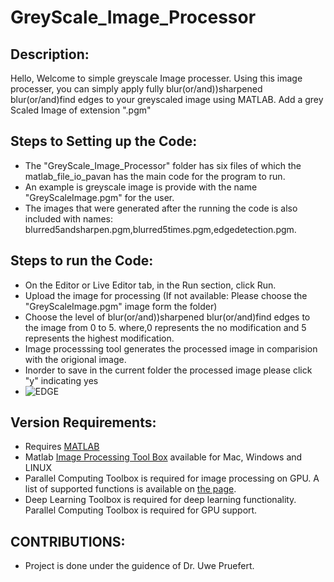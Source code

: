 # GreyScale_Image_Processor

## Description:
Hello, Welcome to simple greyscale Image processer. Using this image processer, you can simply apply fully blur(or/and))sharpened blur(or/and)find edges to your greyscaled image using MATLAB. Add a grey Scaled Image of extension ".pgm"

## Steps to Setting up the Code:
- The "GreyScale_Image_Processor" folder has six files of which
the matlab_file_io_pavan has the main code for the program to run.
- An example is greyscale image is provide with the name "GreyScaleImage.pgm" for the user.
- The images that were generated after the running the code is also included with names: blurred5andsharpen.pgm,blurred5times.pgm,edgedetection.pgm.

## Steps to run the Code:
- On the Editor or Live Editor tab, in the Run section, click  Run.
- Upload the image for processing (If not available: Please choose the "GreyScaleImage.pgm" image form the folder)
- Choose the level of blur(or/and))sharpened blur(or/and)find edges to the image from 0 to 5. where,0 represents the no modification and 5 represents the highest modification.
- Image processsing tool generates the processed image in comparision with the origional image.
- Inorder to save in the current folder the processed image please click "y" indicating yes
- ![EDGE](https://user-images.githubusercontent.com/114020643/191364267-e4957f01-95f4-435c-8af7-54acedde241b.jpg)




## Version Requirements:
- Requires [MATLAB](https://www.mathworks.com/help/install/install-products.html) 
- Matlab [Image Processing Tool Box](https://www.mathworks.com/products/image.html) available for Mac, Windows and LINUX
- Parallel Computing Toolbox is required for image processing on GPU. A list of supported functions is available on [the page](https://www.mathworks.com/products/image.html).
- Deep Learning Toolbox is required for deep learning functionality. Parallel Computing Toolbox is required for GPU support. 

## CONTRIBUTIONS:
- Project is done under the guidence of Dr. Uwe Pruefert.
